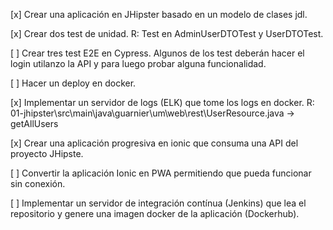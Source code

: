 [x] Crear una aplicación en JHipster basado en un modelo de clases jdl.

[x] Crear dos test de unidad. 
    R: Test en AdminUserDTOTest y UserDTOTest.

[ ] Crear tres test E2E en Cypress. Algunos de los test deberán hacer el login utilanzo la API y para luego probar alguna funcionalidad.

[ ] Hacer un deploy en docker.

[x] Implementar un servidor de logs (ELK) que tome los logs en docker.
    R: 01-jhipster\src\main\java\guarnier\um\web\rest\UserResource.java -> getAllUsers

[x] Crear una aplicación progresiva en ionic que consuma una API del proyecto JHipste. 

[ ] Convertir la aplicación Ionic en PWA permitiendo que pueda funcionar sin conexión.

[ ] Implementar un servidor de integración contínua (Jenkins) que lea el repositorio y genere una imagen docker de la aplicación (Dockerhub). 
